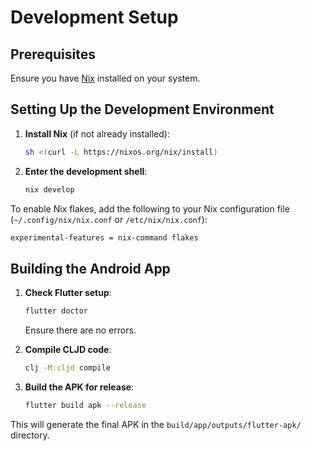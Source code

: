# Development Setup

## Prerequisites
Ensure you have [Nix](https://nixos.org/download.html) installed on your system.

## Setting Up the Development Environment

1. **Install Nix** (if not already installed):
   ```sh
   sh <(curl -L https://nixos.org/nix/install)
   ```

2. **Enter the development shell**:
   ```sh
   nix develop
   ```
To enable Nix flakes, add the following to your Nix configuration file (`~/.config/nix/nix.conf` or `/etc/nix/nix.conf`):

```sh
experimental-features = nix-command flakes
```

## Building the Android App

1. **Check Flutter setup**:
   ```sh
   flutter doctor
   ```
   Ensure there are no errors.

2. **Compile CLJD code**:
   ```sh
   clj -M:cljd compile
   ```

3. **Build the APK for release**:
   ```sh
   flutter build apk --release
   ```

This will generate the final APK in the `build/app/outputs/flutter-apk/` directory.
